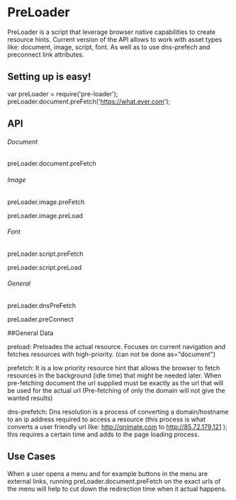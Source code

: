 # PreLoader

PreLoader is a script that leverage browser native capabilities to create resource hints.
Current version of the API allows to work with asset types like: document, image, script, font.
As well as to use dns-prefech and preconnect link attributes.

## Setting up is easy!

var preLoader = require('pre-loader');
preLoader.document.preFetch('https://what.ever.com');

## API

###### Document

preLoader.document.preFetch

###### Image

preLoader.image.preFetch

preLoader.image.preLoad

###### Font

preLoader.script.preFetch

preLoader.script.preLoad

###### General

preLoader.dnsPreFetch

preLoader.preConnect

##General Data

preload: Preloades the actual resource. Focuses on current navigation and fetches resources with high-priority.
(can not be done as="document")

prefetch: It is a low priority resource hint that allows the browser to fetch resources in the background
(idle time) that might be needed later.
When pre-fetching document the url supplied must be exactly as the url that will be used for the actual url
(Pre-fetching of only the domain will not give the wanted results)

dns-prefetch: Dns resolution is a process of converting a domain/hostname to an ip address required to access
a resource (this process is what converts a user friendly url like: http://qnimate.com to http://85.72.179.121 );
this requires a certain time and adds to the page loading process.

## Use Cases

When a user opens a menu and for example buttons in the menu are external links, running preLoader.document.preFetch on the
exact urls of the menu will help to cut down the redirection time when it actual happens.



